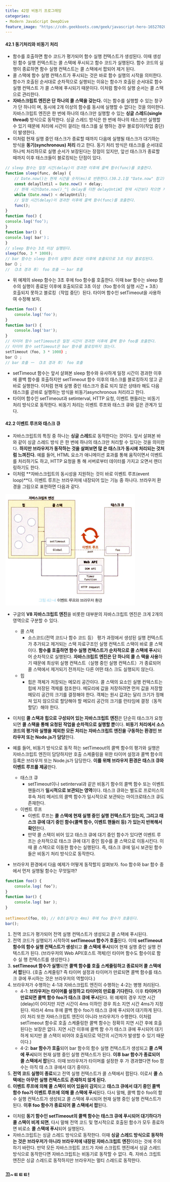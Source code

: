 ```yaml
---
title: 42장 비동기 프로그래밍
categories:
- Modern JavaScript DeepDive
feature_image: "https://cdn.geekboots.com/geek/javascript-hero-1652702096795.webp"
---
```


#### 42.1 동기처리와 비동기 처리

- 함수를 호출하면 함수 코드가 평가되어 함수 실행 컨텍스트가 생성된다. 이때 생성된 함수 실행 컨텍스트는 콜 스택에 푸시되고 함수 코드가 실행된다. 함수 코드의 실행이 종료하면 함수 실행 컨텍스트는 콜 스택에서 팝되어 제거 된다.
- 콜 스택에 함수 실행 컨텍스트가 푸시되는 것은 바로 함수 실행의 시작을 의미한다. 함수가 호출된 순서대로 순차적으로 실행되는 이유는 함수가 호출된 순서대로 함수 실행 컨텍스트 가 콜 스택에 푸시되기 때문이다. 이처럼 함수의 실행 순서는 콜 스택으로 관리한다.
- **자바스크립트 엔진은 단 하나의 콜 스택을 갖는다.** 이는 함수를 실행할 수 있는 창구가 단 하나이 며, 동시에 2개 이상의 함수를 동시에 실행할 수 없다는 것을 의미한다. 자바스크립트 엔진은 한 번에 하나의 태스크만 실행할 수 있는 **싱글 스레드(single thread)** 방식으로 동작한다. 싱글 스레드 방식은 한 번에 하나의 태스크만 실행할 수 있기 때문에 처리에 시간이 걸리는 태스크를 실 행하는 경우 블로킹이(작업 중단)이 발생한다.
- 이처럼 현재 실행 중인 태스크가 종료할 때까지 다음에 실행될 태스크가 대기하는 방식을 **동기(synchronous) 처리** 라고 한다. 동기 처리 방식은 태스크를 순서대로 하나씩 처리하므로 실행 순서가 보장된다는 장점이 있지만, 앞선 태스크가 종료할 때까지 이후 태스크들이 블로킹되는 단점이 있다.


``` js
// sleep 함수는 일정 시간(delay)이 경과한 이후에 콜백 함수(func)를 호출한다.
function sleep(func, delay) {
    // Date.now()는 현재 시간을 숫자(ms)로 반환한다.(30.2.1절 "Date.now" 참고)
    const delayllntil = Date.now() + delay;
    // 현재 시간(Date.now()_^| delay를 더한 delayUntiWI 현재 시간보다 작으면 계속 반복한다.
    while (Date.now() < delayUntil);
    // 일정 시간(delay)이 경과한 이후에 콜백 함수(func)를 호출한다.
    func();
}
function foo() {
console.log('foo’);
}
function bar() {
console.log( bar')；
}
// sleep 함수는 3초 이상 실행된다.
sleep(foo, 3 * 1000);
// bar 함수는 sleep 함수의 실행이 종료된 이후에 호출되므로 3초 이상 블로킹된다.
bar（）;
// （3초 경과 후） foo 호출 一 bar 호출

```

- 위 예제의 sleep 함수는 3초 후에 foo 함수를 호출한다. 이때 bar 함수는 sleep 함수의 실행이 종료된 이후에 호출되므로 3초 이상（foo 함수의 실행 시간 + 3초） 호출되지 못하고 블로킹（작업 중단）된다. 타이머 함수인 setTimeout을 사용하여 수정해 보자.

``` js
function foo() {
    console.log('foo');
}
function bar() {
    console.log('bar');
}
// 타이머 함수 setTimeout은 일정 시간이 경과한 이후에 콜백 함수 foo를 호출한다.
// 타이머 함수 setTimeout은 bar 함수를 블로킹하지 않는다.
setTimeout（foo, 3 * 1000）;
bar（）;
// bar 호출 一 （3초 경과 후） foo 호출
```

- setTimeout 함수는 앞서 살펴본 sleep 함수와 유사하게 일정 시간이 경과한 이후에 콜백 함수를 호출하지만 setTimeout 함수 이후의 태스크를 블로킹하지 않고 곧바로 실행한다. 이처럼 현재 실행 중인 태스크가 종료 되지 않은 상태라 해도 다음 태스크를 곧바로 실행하는 방식을 비동기asynchronous 처리라고 한다.
- 타이머 함수인 setTimeout과 setinterval, HTTP 요청, 이벤트 핸들러는 비동기 처리 방식으로 동작한다. 비동기 처리는 이벤트 루프와 태스크 큐와 깊은 관계가 있다.

#### 42.2 이벤트 루프와 태스크 큐

- 자바스크립트의 특징 중 하나는 **싱글 스레드**로 동작한다는 것이다. 앞서 살펴본 바와 같이 싱글 스레드 방식 은 한 번에 하나의 태스크만 처리할 수 있다는 것을 의미한다. **하지만 브라우저가 동작하는 것을 살펴보면 많 은 태스크가 동시에 처리되는 것처럼 느껴진다.** 예를 들어, HTML 요소가 애니메이션 효과를 통해 움직이면서 이벤트를 처리하기도 하고, HTTP 요청을 통 해 서버로부터 데이터를 가지고 오면서 렌더링하기도 한다.
- 이처럼 **자바스크립트의 동시성을 지원하는 것이 바로 이벤트 루프(event loop)**다. 이벤트 루프는 브라우저에 내장되어 있는 기능 중 하나다. 브라우저 환경을 그림으로 표현하면 다음과 같다.

<div><img src= "/assets/img/post/event_loop.PNG"></div>

- 구글의 **V8 자바스크립트 엔진**을 비롯한 대부분의 자바스크립트 엔진은 크게 2개의 영역으로 구분할 수 있다.
    - 콜 스택
        - 소스코드(전역 코드나 함수 코드 등） 평가 과정에서 생성된 실행 컨텍스트가 추가되고 제거되는 스택 자료구조인 실행 컨텍스트 스택이 바로 콜 스택이다. **함수를 호출하면 함수 실행 컨텍스트가 순차적으로 콜 스택에 푸시**되어 순차적으로 실행된다. **자바스크립트 엔진은 단 하나의 콜 스 택을 사용**하기 때문에 최상위 실행 컨텍스트（실행 중인 실행 컨텍스트）가 종료되어 콜 스택에서 제거되기 전까지는 다른 어떤 태스 크도 실행되지 않는다.
    - 힙
        - 힙은 객체가 저장되는 메모리 공간이다. 콜 스택의 요소인 실행 컨텍스트는 힙에 저장된 객체를 참조한다. 메모리에 값을 저장하려면 먼저 값을 저장할 메모리 공간의 크기를 결정해야 한다. 객체는 원시 값과는 달리 크기가 정해져 있지 않으므로 할당해야 할 메모리 공간의 크기를 런타임에 결정（동적 할당）해야 한다.

- 이처럼 **콜 스택과 힙으로 구성되어 있는 자바스크립트 엔진**은 단순히 태스크가 요청되면 **콜 스택을 통해 요청된 작업을 순차적으로 실행할 뿐**이다. **비동기 처리에서 소스코드의 평가와 실행을 제외한 모든 처리는 자바스크립트 엔진을 구동하는 환경인 브라우저 또는 Node.js가 담당**한다.
- 예를 들어, 비동기 방식으로 동작 하는 setTimeout의 콜백 함수의 평가와 실행은 자바스크립트 엔진이 담당하지만 호출 스케줄링을 위한 타이머 설정과 콜백 함수의 등록은 브라우저 또는 Node.js가 담당한다. **이를 위해 브라우저 환경은 태스크 큐와 이벤트 루프를 제공**한다.
    - 태스크 큐
        - setTimeout이나 setinterval과 같은 비동기 함수의 콜백 함수 또는 이벤트 핸들러가 **일시적으로 보관되는 영역**이다. 태스크 큐와는 별도로 프로미스의 후속 처리 메서드의 콜백 함수가 일시적으로 보관돠는 마이크로태스크 큐도 존재한다.
    - 이벤트 루프
        - 이벤트 루프는 **콜 스택에 현재 실행 중인 실행 컨텍스트가 있는지, 그리고 태스크 큐에 대기 중인 함수(콜백 함수, 이벤트 핸들러 등) 가 있는지 반복해서 확인**한다.
        - 만약 콜 스택이 비어 있고 태스크 큐에 대기 중인 함수가 있다면 이벤트 루프는 순차적으로 태스크 큐에 대기 중인 힘수를 콜 스택으로 이동시킨다. 이때 콜 스택으로 이동한 함수는 실행된다. 즉, 태스크 큐에 일시 보관된 함수들은 비동기 처리 방식으로 동작한다.
- 브라우저 환경에서 다음 예제가 어떻게 동작할지 살펴보자. foo 함수와 bar 함수 중에서 먼저 실행될 함수는 무엇일까?

``` js
function foo() {
    console.log( foo’);
}
function bar() {
    console.log( bar );
}

setTimeout(foo, 0); // 0초(실저/는 4ms) 후에 foo 함수가 호출된다.
bar();

```

1.  전역 코드가 평가되어 전역 실행 컨텍스트가 생성되고 콜 스택에 푸시된다.
2.	전역 코드가 실행되기 시작하여 **setTimeout 함수가 호출**된다. 이때 **setTimeout 함수의 함수 실행 컨텍스트가 생성**되고 **콜 스택에 푸시**되어 현재 실행 중인 실행 컨텍스트가 된다. (브라우저의 Web API(호스트 객체)인 타이머 함수도 함수이로 함수 실 행 컨텍스트를 생성한다.)
3.	**setTimeout 함수가 실행**되면 **콜백 함수를 호출 스케줄링하고 종료되어 콜 스택에서 팝**된다. (호출 스케줄링? 즉 타이머 설정과 타이머가 만료되면 콜백 함수를 태스크 큐에 푸시하는 것은 브라우저의 역할이다.)
4.	브라우저가 수행하는 4-1과 자바스크립트 엔진이 수행하는 4-2는 병행 처리된다.
    - 4-1: **브라우저는 타이머를 설정하고 타이머의 만료를 기다린다.** 이후 **타이머가 만료되면 콜백 함수 foo가 태스크 큐에 푸시**된다. 위 예제의 경우 지연 시간(delay)이 0이지만 지연 시간이 4ms 이하인 경우 최소 지연 시간 4ms가 지정된다. 따라서 4ms 후에 콜백 함수 foo가 태스크 큐에 푸시되어 대기하게 된다. (이 처리 또한 자바스크립트 엔진이 아니라 브라우저가 수행한다. 이처럼 setTimeout 함수로 호출 스케줄링한 콜백 함수는 정확히 지연 시간 후에 호출된다는 보장은 없다. 지연 시간 이후에 콜백 함 수가 태스크 큐에 푸시되어 대기하게 되지만 콜 스택이 비어야 호출되므로 약간의 시간차가 발생할 수 있기 때문이다.)
    - 4-2: **bar 함수가 호출**되어 bar 함수의 함수 실행 컨텍스트가 생성되고 **콜 스택에 푸시**되어 현재 실행 중인 실행 컨텍스트가 된다. **이후 bar 함수가 종료되어 콜 스택에서 팝**된다. 이때 브라우저가 타이머를 설정한 후 가 경과했다면 foo 함수는 아직 태 스크 큐에서 대기 중이다.
5.	**전역 코드 실행이 종료**되고 전역 실행 컨텍스트가 콜 스택에서 팝된다. 이로서 **콜 스택에는 아무런 실행 컨텍스트도 존재하지 않게 된다.**
6.	**이벤트 루프에 의해 콜 스택이 비어 있음이 감지**되고 **태스크 큐에서 대기 중인 콜백 함수 foo가 이벤트 루프에 의해 콜 스택에 푸시**된다. 다시 말해, 콜백 함수 foo의 함수 실행 컨텍스트가 생성되고 콜 스택에 푸시되어 현재 실행 중인 실행 컨텍스트가 된다. **이후 foo 함수가 종료되어 콜 스택에서 팝**된다.

- 이처럼 **동기 함수인 setTimeout의 콜백 함수는 태스크 큐에 푸시되어 대기하다가 콜 스택이 비게 되면**, 다시 말해 전역 코드 및 명시적으로 호출된 함수가 모두 종료하면 비로소 **콜 스택에 푸시**되어 실행된다.
- 자바스크립트는 싱글 스레드 방식으로 동작한다. 이때 **싱글 스레드 방식으로 동작하는 것은 브라우저가 아니라 브라우저에 내장된 자바스크립트 엔진**이라는 것에 주의하기 바란다. 만약 모든 자바스크립트 코드가 자바 스크립트 엔진에서 싱글 스레드 방식으로 동작한다면 자바스크립트는 비동기로 동작할 수 없다. 즉. 자바스 크립트 엔진은 싱글 스레드로 동작하지만 브라우저는 멀티 스레드로 동작한다.

<h3>끄~ㅌㅌㅌ!</h3>
